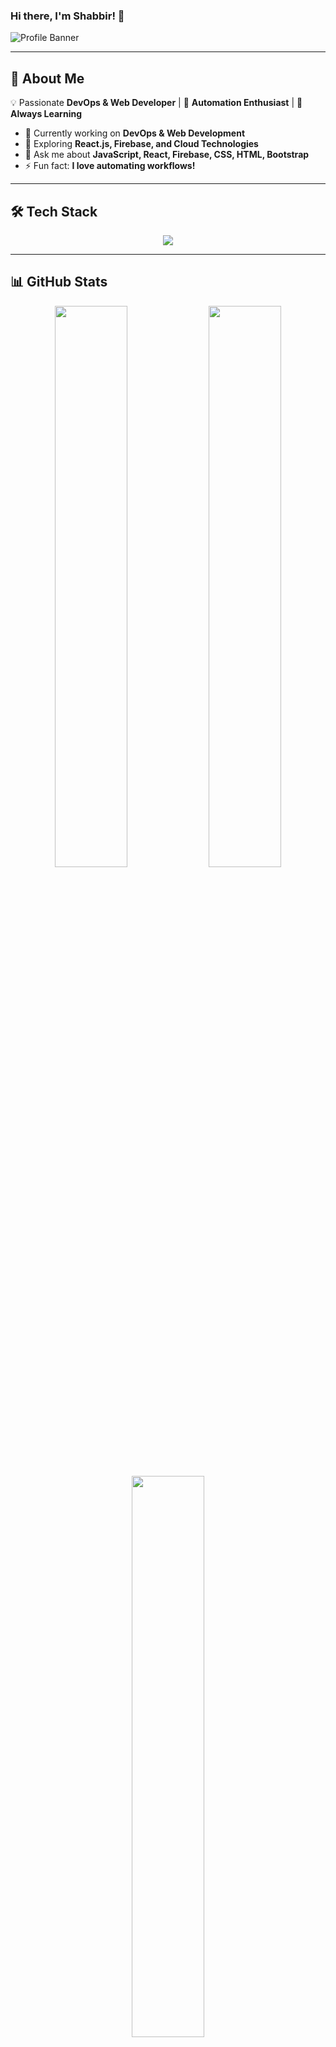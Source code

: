 ### Hi there, I'm Shabbir! 👋

<!-- Banner Image (Customizable) -->
![Profile Banner](https://via.placeholder.com/1200x400.png?text=Welcome+to+My+GitHub+Profile)

---

## 🚀 About Me
💡 Passionate **DevOps & Web Developer** | 🔧 **Automation Enthusiast** | 🎯 **Always Learning**

- 🔭 Currently working on **DevOps & Web Development**
- 🌱 Exploring **React.js, Firebase, and Cloud Technologies**
- 💬 Ask me about **JavaScript, React, Firebase, CSS, HTML, Bootstrap**
- ⚡ Fun fact: **I love automating workflows!**

---

## 🛠 Tech Stack

<div align="center">
  <img src="https://skillicons.dev/icons?i=js,react,firebase,css,html,bootstrap,git,github,docker" />
</div>

---

## 📊 GitHub Stats

<div align="center">
  <img src="https://github-readme-stats.vercel.app/api?username=SHABBIR-devOps&show_icons=true&theme=midnight-purple" width="48%"/>
  <img src="https://streak-stats.demolab.com?user=SHABBIR-devOps&theme=tokyonight" width="48%"/>
  <br>
  <img src="https://github-readme-stats.vercel.app/api/top-langs/?username=SHABBIR-devOps&layout=compact&theme=cobalt" width="48%"/>
</div>

---

## 📈 Contribution Graph

<div align="center">
  <img src="https://github-readme-activity-graph.vercel.app/graph?username=SHABBIR-devOps&theme=github-dark" />
</div>

---

## 🔗 Connect With Me

<div align="center">
  <a href="https://github.com/SHABBIR-devOps" target="_blank"><img src="https://img.shields.io/badge/GitHub-171515?style=for-the-badge&logo=github&logoColor=white"/></a>
  <a href="https://facebook.com/" target="_blank"><img src="https://img.shields.io/badge/Facebook-%231877F2.svg?style=for-the-badge&logo=facebook&logoColor=white"/></a>
  <a href="https://linkedin.com/" target="_blank"><img src="https://img.shields.io/badge/LinkedIn-%230077B5.svg?style=for-the-badge&logo=linkedin&logoColor=white"/></a>
</div>

---

## 👀 Profile Views

<div align="center">
  <img src="https://komarev.com/ghpvc/?username=SHABBIR-devOps&color=red"/>
</div>

---

🔥 **Don't forget to star my repositories if you find them useful!** 🚀

